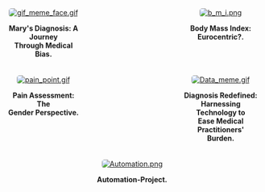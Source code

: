 
<div style="display: flex; flex-direction: column; align-items: center;">
    <div style="display: flex; justify-content: center; align-items: baseline;">
        <div style="flex: 1; margin-right: 100px; margin-bottom: 20px; text-align: center;">
            <a href="blog_post_one">
                <img alt="gif_meme_face.gif" src="https://github.com/23W-GBAC/Azukaego_blog/blob/main/blog_gif/gif_meme_face.gif?raw=true" style="max-width: 100%; border-radius: 5px; height: auto;">
            </a>
            <p><strong>Mary's Diagnosis: A Journey <br>Through Medical Bias.</strong></p>
        </div>
        <div style="flex: 1; margin-left: 100px; margin-bottom: 20px; text-align: center;">
            <a href="blog_post_two">
                <img alt="b_m_i.png" src="https://github.com/23W-GBAC/Azukaego_blog/blob/main/blog_gif/b_m_i.png?raw=true" style="max-width: 100%; border-radius: 5px; height: auto;">
            </a>
            <p><strong>Body Mass Index: Eurocentric?.</strong></p>
        </div>
    </div>
    <div style="display: flex; justify-content: center; align-items: baseline;">
        <div style="flex: 1; margin-right: 100px; margin-bottom: 20px; text-align: center;">
            <a href="blog_post_three">
                <img alt="pain_point.gif" src="https://github.com/23W-GBAC/Azukaego_blog/blob/main/blog_gif/pain_point.gif?raw=true" style="max-width: 100%; border-radius: 5px; height: auto;">
            </a>
            <p><strong>Pain Assessment: The<br> Gender Perspective.</strong></p>
        </div>
        <div style="flex: 1; margin-left: 100px; margin-bottom: 20px; text-align: center;">
            <a href="blog_post_four">
                <img alt="Data_meme.gif" src="https://github.com/23W-GBAC/Azukaego_blog/blob/main/blog_gif/Data_meme.gif?raw=true" style="max-width: 100%; border-radius: 5px; height: auto;">
            </a>
            <p><strong>Diagnosis Redefined:<br> Harnessing Technology to <br>Ease Medical Practitioners'<br> Burden.</strong></p>
        </div>
    </div>
    <div style="display: flex; justify-content: center; margin-bottom: 20px;">
        <div style="text-align: center;">
            <a href="automations">
                <img alt="Automation.png" src="https://github.com/23W-GBAC/Azukaego_blog/blob/main/blog_gif/Automation.png?raw=true" style="max-width: 100%; border-radius: 5px; height: auto;">
            </a>
            <p><strong>Automation-Project.</strong></p>
        </div>
    </div>
</div>

